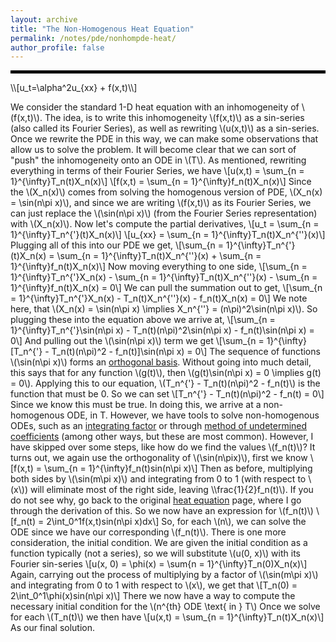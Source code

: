 ```yaml
---
layout: archive
title: "The Non-Homogenous Heat Equation"
permalink: /notes/pde/nonhompde-heat/
author_profile: false
--- 
```

<hr style="border: 2px solid black;">
\\[u_t=\alpha^2u_{xx} + f(x,t)\\] 

We consider the standard 1-D heat equation with an inhomogeneity of \\(f(x,t)\\). The idea, is to write this inhomogeneity \\(f(x,t)\\) as a sin-series (also called its Fourier Series), as well as rewriting \\(u(x,t)\\) as a sin-series. Once we rewrite the PDE in this way, we can make some observations that allow us to solve the problem. It will become clear that we can sort of "push" the inhomogeneity onto an ODE in \\(T\\). As mentioned, rewriting everything in terms of their Fourier Series, we have
\\[u(x,t) = \sum_{n = 1}^{\infty}T_n(t)X_n(x)\\]
\\[f(x,t) = \sum_{n = 1}^{\infty}f_n(t)X_n(x)\\]
Since the \\(X_n(x)\\) comes from solving the homogenous version of PDE, \\(X_n(x) = \sin(n\pi x)\\), and since we are writing \\(f(x,t)\\) as its Fourier Series, we can just replace the \\(\sin(n\pi x)\\) (from the Fourier Series representation) with \\(X_n(x)\\). Now let's compute the partial derivatives, 
\\[u_t = \sum_{n = 1}^{\infty}T_n^{\'}(t)X_n(x)\\]
\\[u_{xx} = \sum_{n = 1}^{\infty}T_n(t)X_n^{\''}(x)\\]
Plugging all of this into our PDE we get,
\\[\sum_{n = 1}^{\infty}T_n^{\'}(t)X_n(x) = \sum_{n = 1}^{\infty}T_n(t)X_n^{\''}(x) + \sum_{n = 1}^{\infty}f_n(t)X_n(x)\\]
Now moving everything to one side,
\\[\sum_{n = 1}^{\infty}T_n^{\'}X_n(x) - \sum_{n = 1}^{\infty}T_n(t)X_n^{\''}(x) - \sum_{n = 1}^{\infty}f_n(t)X_n(x) = 0\\]
We can pull the summation out to get,
\\[\sum_{n = 1}^{\infty}T_n^{\'}X_n(x) - T_n(t)X_n^{\''}(x) - f_n(t)X_n(x) = 0\\]
We note here, that \\(X_n(x) = \sin(n\pi x) \implies X_n^{\''} = (n\pi)^2\sin(n\pi x)\\). So plugging these into the equation above we arrive at, 
\\[\sum_{n = 1}^{\infty}T_n^{\'}\sin(n\pi x) - T_n(t)(n\pi)^2\sin(n\pi x) - f_n(t)\sin(n\pi x) = 0\\]
And pulling out the \\(\sin(n\pi x)\\) term we get
\\[\sum_{n = 1}^{\infty}\[T_n^{\'} - T_n(t)(n\pi)^2 - f_n(t)\]\sin(n\pi x) = 0\\]
The sequence of functions \\(\sin(n\pi x)\\) forms an [orthogonal basis](https://en.wikipedia.org/wiki/Orthogonal_basis). Without going into much detail, this says that for any function \\(g(t)\\), then \\(g(t)\sin(n\pi x) = 0 \implies  g(t) = 0\\). Applying this to our equation, \\(T_n^{\'} - T_n(t)(n\pi)^2 - f_n(t)\\) is the function that must be 0. So we can set \\[T_n^{\'} - T_n(t)(n\pi)^2 - f_n(t) = 0\\] Since we know this must be true. In doing this, we arrive at a non-homogenous ODE, in T. However, we have tools to solve non-homogenous ODEs, such as an [integrating factor](https://en.wikipedia.org/wiki/Integrating_factor) or through [method of undetermined coefficients](https://en.wikipedia.org/wiki/Method_of_undetermined_coefficients) (among other ways, but these are most common). 
However, I have skipped over some steps, like how do we find the values \\(f_n(t)\\)? It turns out, we again use the orthogonality of \\(\sin(n\pix)\\), first we know
\\[f(x,t) = \sum_{n = 1}^{\infty}f_n(t)sin(n\pi x)\\]
Then as before, multiplying both sides by \\(\sin(m\pi x)\\) and integrating from 0 to 1 (with respect to \\(x\\)) will eliminate most of the right side, leaving \\\frac{1}{2}f_n(t)\\). If you do not see why, go back to the original [heat equation](heatequation.md) page, where I go through the derivation of this. So we now have an expression for \\(f_n(t)\\)
\\[f_n(t) = 2\int_0^1f(x,t)sin(n\pi x)dx\\]
So, for each \\(n\\), we can solve the ODE since we have our corresponding \\(f_n(t)\\). There is one more consideration, the initial condition. We are given the initial condition as a function typically (not a series), so we will substitute \\(u(0, x)\\) with its Fourier sin-series
\\[u(x, 0) = \phi(x) = \sum{n = 1}^{\infty}T_n(0)X_n(x)\\]
Again, carrying out the process of multiplying by a factor of \\(\sin(m\pi x)\\) and integrating from 0 to 1 with respect to \\(x\\), we get that
\\[T_n(0) = 2\int_0^1\phi(x)sin(n\pi x)\\]
There we now have a way to compute the necessary initial condition for the \\(n^{th} ODE \text{ in } T\\)
Once we solve for each \\(T_n(t)\\) we then have \\[u(x,t) = \sum_{n = 1}^{\infty}T_n(t)X_n(x)\\]
As our final solution.

